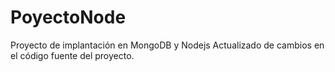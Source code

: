 # PoyectoNode
Proyecto de implantación en MongoDB y Nodejs
Actualizado de cambios en el código fuente del proyecto.
